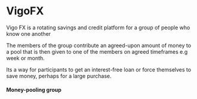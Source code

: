 # VigoFX
Vigo FX is a rotating savings and credit platform for a group of people who know one another

The members of the group contribute an agreed-upon amount of money to a pool that is then given to one of the members on agreed timeframes e.g week or month.

Its a way for participants to get an interest-free loan or force themselves to save money, perhaps for a large purchase.

<h4> Money-pooling group</h4>
